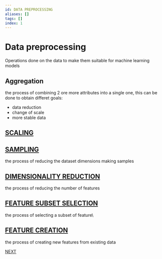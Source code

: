 ```yaml
---
id: DATA PREPROCESSING
aliases: []
tags: []
index: 1
---
```


# Data preprocessing

Operations done on the data to make them suitable for machine learning models

## Aggregation

the process of combining 2 ore more attributes into a single one, this can be done to obtain differet goals:

- data reduction
- change of scale
- more stable data

## [SCALING](datamining/scaling.md)


## [SAMPLING](datamining/sampling.md)

the process of reducing the dataset dimensions making samples
## [DIMENSIONALITY REDUCTION](datamining/dimensionality_reduction.md)

the process of reducing the number of features

## [FEATURE SUBSET SELECTION](datamining/feature_subset_selection.md)

the process of selecting a subset of feature\

## [FEATURE CREATION](datamining/feature_creation.md)

the process of creating new features from existing data




 [NEXT](datamining/type_conversions.md)
